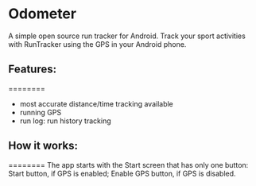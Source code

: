 # Odometer

A simple open source run tracker for Android.
Track your sport activities with RunTracker using the GPS in your Android phone.

## Features:
========
- most accurate distance/time tracking available
- running GPS
- run log: run history tracking

## How it works:
========
The app starts with the Start screen that has only one button:
Start button, if GPS is enabled;
Enable GPS button, if GPS is disabled.
